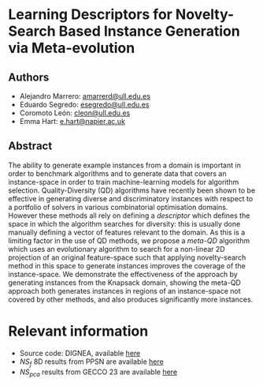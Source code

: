 # Learning Descriptors for Novelty-Search Based Instance Generation via Meta-evolution

## Authors

* Alejandro Marrero: amarrerd@ull.edu.es
* Eduardo Segredo: esegredo@ull.edu.es
* Coromoto León: cleon@ull.edu.es
* Emma Hart: e.hart@napier.ac.uk

## Abstract
The ability to generate example instances from a domain is important in order to benchmark algorithms and to generate data that covers an instance-space in order to train machine-learning models for algorithm selection. Quality-Diversity (QD) algorithms have recently been shown to be effective in generating diverse and discriminatory instances with respect to a portfolio of solvers in various combinatorial optimisation domains. However these methods all rely on defining a *descriptor* which defines the space in which the algorithm searches for diversity: this is usually done manually defining a vector of features relevant to the domain. As this is a limiting factor in the use of QD methods, we propose a *meta-QD* algorithm which uses an evolutionary algorithm to search for a non-linear 2D projection of an original feature-space such that applying novelty-search method in this space to generate instances improves the coverage of the instance-space. We demonstrate the effectiveness of the approach by generating instances from the Knapsack domain, showing the meta-QD approach both generates instances in regions of an instance-space not covered by other methods, and also produces significantly more instances.

# Relevant information

- Source code: DIGNEA, available [here](https://github.com/DIGNEA/DIGNEApy)
- $NS_f$ 8D results from PPSN are available [here](https://github.com/PAL-ULL/ns_kp_generation)
- $NS_{pca}$ results from GECCO 23 are available [here](https://github.com/PAL-ULL/ns_pca_gecco23)
